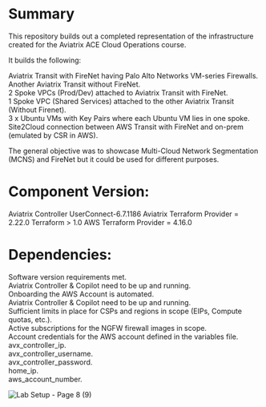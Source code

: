 # Summary

This repository builds out a completed representation of the infrastructure created for the Aviatrix ACE Cloud Operations course.

It builds the following:

Aviatrix Transit with FireNet having Palo Alto Networks VM-series Firewalls.   
Another Aviatrix Transit without FireNet.   
2 Spoke VPCs (Prod/Dev) attached to Aviatrix Transit with FireNet.   
1 Spoke VPC (Shared Services) attached to the other Aviatrix Transit (Without Firenet).   
3 x Ubuntu VMs with Key Pairs where each Ubuntu VM lies in one spoke.    
Site2Cloud connection between AWS Transit with FireNet and on-prem (emulated by CSR in AWS).     

The general objective was to showcase Multi-Cloud Network Segmentation (MCNS) and FireNet but it could be used for different purposes. 

# Component	Version:
Aviatrix Controller	UserConnect-6.7.1186
Aviatrix Terraform Provider	= 2.22.0
Terraform	> 1.0
AWS Terraform Provider	= 4.16.0

# Dependencies:
Software version requirements met.     
Aviatrix Controller & Copilot need to be up and running.   
Onboarding the AWS Account is automated.       
Aviatrix Controller & Copilot need to be up and running.       
Sufficient limits in place for CSPs and regions in scope (EIPs, Compute quotas, etc.).   
Active subscriptions for the NGFW firewall images in scope.   
Account credentials for the AWS account defined in the variables file.   
avx_controller_ip.   
avx_controller_username.   
avx_controller_password.   
home_ip.   
aws_account_number. 
  


![Lab Setup - Page 8 (9)](https://user-images.githubusercontent.com/16576150/171320244-84c8af17-88f6-491f-b304-a6c58ce2413f.png)
